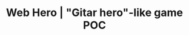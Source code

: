 ---
title: Web Hero | "Gitar hero"-like game POC
description: A game like guitar hero as website for a worckshop of Web at JEDI
name: Web Hero Game
shortName: Web Hero
addShortcut: false
url: https://mauriciabad.github.io/WebHero/
sourceCode: https://github.com/mauriciabad/WebHero
maskableIcon: /apps/wordspy/maskable-icon.png
---